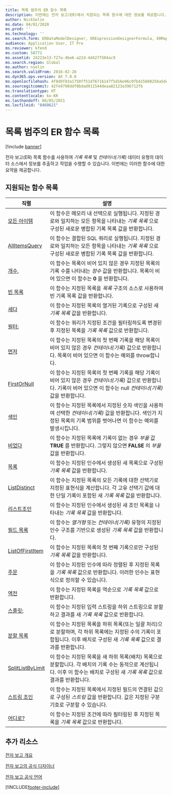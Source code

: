 ```yaml
---
title: 목록 범주의 ER 함수 목록
description: 이번에는 전자 보고(ER)에서 지원되는 목록 함수에 대한 정보를 제공합니다.
author: NickSelin
ms.date: 04/01/2020
ms.prod: ''
ms.technology: ''
ms.search.form: ERDataModelDesigner, ERExpressionDesignerFormula, ERMappedFormatDesigner, ERModelMappingDesigner
audience: Application User, IT Pro
ms.reviewer: kfend
ms.custom: 58771
ms.assetid: 24223e13-727a-4be6-a22d-4d427f504ac9
ms.search.region: Global
ms.author: nselin
ms.search.validFrom: 2016-02-28
ms.dyn365.ops.version: AX 7.0.0
ms.openlocfilehash: 4f0d9f83a1750ff51d76716147f5d16e96c0fb415608256a5dcc7524a1f2bd2f
ms.sourcegitcommit: 42fe9790ddf0bdad911544deaa82123a396712fb
ms.translationtype: HT
ms.contentlocale: ko-KR
ms.lasthandoff: 08/05/2021
ms.locfileid: "8460621"
---
```

# <a name="list-of-er-functions-in-the-list-category"></a>목록 범주의 ER 함수 목록

[!include [banner](../includes/banner.md)]

전자 보고(ER) 목록 함수를 사용하여 *기록 목록* 및 *컨테이너(기록)* 데이터 유형의 데이터 소스에서 정보를 추출하고 작업을 수행할 수 있습니다. 이번에는 이러한 함수에 대한 요약을 제공합니다.

## <a name="list-of-supported-functions"></a>지원되는 함수 목록

| 직렬 | 설명 |
|----------|-------------|
| [모든 아이템](er-functions-list-allitems.md)                 | 이 함수은 메모리 내 선택으로 실행됩니다. 지정된 경로와 일치하는 모든 항목을 나타내는 *기록 목록* 으로 구성된 새로운 병합된 기록 목록 값을 반환합니다. |
| [AllItemsQuery](er-functions-list-allitemsquery.md)       | 이 함수는 결합된 SQL 쿼리로 실행됩니다. 지정된 경로와 일치하는 모든 항목을 나타내는 *기록 목록* 으로 구성된 새로운 병합된 기록 목록 값을 반환합니다. |
| [개수,](er-functions-list-count.md)                       | 이 함수는 목록이 비어 있지 않은 경우 지정된 목록의 기록 수를 나타내는 *정수* 값을 반환합니다. 목록이 비어 있으면 이 함수는 **0** 을 반환합니다. |
| [빈 목록](er-functions-list-emptylist.md)               | 이 함수는 지정된 목록을 *목록* 구조의 소스로 사용하여 빈 기록 목록 값을 반환합니다.|
| [세다](er-functions-list-enumerate.md)               | 이 함수는 지정된 목록의 열거된 기록으로 구성된 새 *기록 목록* 값을 반환합니다. |
| [필터:](er-functions-list-filter.md)                     | 이 함수는 쿼리가 지정된 조건을 필터링하도록 변경된 후 지정된 목록을 *기록 목록* 값으로 반환합니다. |
| [먼저](er-functions-list-first.md)                       | 이 함수는 지정된 목록의 첫 번째 기록을 해당 목록이 비어 있지 않은 경우 *컨테이너(기록)* 값으로 반환합니다. 목록이 비어 있으면 이 함수는 예외를 throw합니다. |
| [FirstOrNull](er-functions-list-firstornull.md)           | 이 함수는 지정된 목록의 첫 번째 기록을 해당 기록이 비어 있지 않은 경우 *컨테이너(기록)* 값으로 반환합니다. 기록이 비어 있으면 이 함수는 null *컨테이너(기록)* 값을 반환합니다. |
| [색인](er-functions-list-index.md)                       | 이 함수는 지정된 목록에서 지정된 숫자 색인을 사용하여 선택한 *컨테이너(기록)* 값을 반환합니다. 색인가 지정된 목록의 기록 범위를 벗어나면 이 함수는 예외를 발생시킵니다. |
| [비었다](er-functions-list-isempty.md)                   | 이 함수는 지정된 목록에 기록이 없는 경우 *부울* 값 **TRUE** 를 반환합니다. 그렇지 않으면 **FALSE** 의 *부울* 값을 반환합니다. |
| [목록](er-functions-list-list.md)                         | 이 함수는 지정된 인수에서 생성된 새 목록으로 구성된 *기록 목록* 값을 반환합니다.|
| [ListDistinct](er-functions-list-listdistinct.md)         | 이 함수는 지정된 목록의 모든 기록에 대한 선택기로 지정된 표현식을 계산합니다. 각 고유 선택기 값에 대한 단일 기록이 포함된 새 *기록 목록* 값을 반환합니다.|
| [리스트조인](er-functions-list-listjoin.md)                 | 이 함수는 지정된 인수에서 생성된 새 조인 목록을 나타내는 *기록 목록* 값을 반환합니다.|
| [필드 목록](er-functions-list-listoffields.md)         | 이 함수는 *열거형* 또는 *컨테이너(기록)* 유형의 지정된 인수 구조를 기반으로 생성된 *기록 목록* 값을 반환합니다. |
| [ListOfFirstItem](er-functions-list-listoffirstitem.md)   | 이 함수는 지정된 목록의 첫 번째 기록으로만 구성된 *기록 목록* 값을 반환합니다.|
| [주문](er-functions-list-orderby.md)                   | 이 함수는 지정된 인수에 따라 정렬된 후 지정된 목록을 *기록 목록* 값으로 반환합니다. 이러한 인수는 표현식으로 정의할 수 있습니다. |
| [역전](er-functions-list-reverse.md)                   | 이 함수는 지정된 목록을 역순으로 *기록 목록* 값으로 반환합니다. |
| [스플릿:](er-functions-list-split.md)                       | 이 함수는 지정된 입력 스트링을 하위 스트링으로 분할하고 결과를 새 *기록 목록* 값으로 반환합니다. |
| [분할 목록](er-functions-list-splitlist.md)               | 이 함수는 지정된 목록을 하위 목록(또는 일괄 처리)으로 분할하며, 각 하위 목록에는 지정된 수의 기록이 포함됩니다. 이후 배치로 구성된 새 *기록 목록* 값으로 결과를 반환합니다. |
| [SplitListByLimit](er-functions-list-splitlistbylimit.md) | 이 함수는 지정된 목록을 새 하위 목록(배치) 목록으로 분할합니다. 각 배치의 기록 수는 동적으로 계산됩니다. 이후 이 함수는 배치로 구성된 새 *기록 목록* 값으로 결과를 반환합니다. |
| [스트링 조인](er-functions-list-stringjoin.md)             | 이 함수는 지정된 목록에서 지정된 필드의 연결된 값으로 구성된 *스트링* 값을 반환합니다. 값은 지정된 구분 기호로 구분할 수 있습니다. |
| [어디로?](er-functions-list-where.md)                       | 이 함수는 지정된 조건에 따라 필터링된 후 지정된 목록을 *기록 목록* 값으로 반환합니다. |

## <a name="additional-resources"></a>추가 리소스

[전자 보고 개요](general-electronic-reporting.md)

[전자 보고의 공식 디자이너](general-electronic-reporting-formula-designer.md)

[전자 보고 공식 언어](er-formula-language.md)


[!INCLUDE[footer-include](../../../includes/footer-banner.md)]